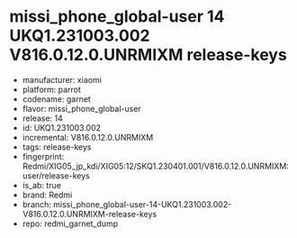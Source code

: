 # missi_phone_global-user 14 UKQ1.231003.002 V816.0.12.0.UNRMIXM release-keys
- manufacturer: xiaomi
- platform: parrot
- codename: garnet
- flavor: missi_phone_global-user
- release: 14
- id: UKQ1.231003.002
- incremental: V816.0.12.0.UNRMIXM
- tags: release-keys
- fingerprint: Redmi/XIG05_jp_kdi/XIG05:12/SKQ1.230401.001/V816.0.12.0.UNRMIXM:user/release-keys
- is_ab: true
- brand: Redmi
- branch: missi_phone_global-user-14-UKQ1.231003.002-V816.0.12.0.UNRMIXM-release-keys
- repo: redmi_garnet_dump
